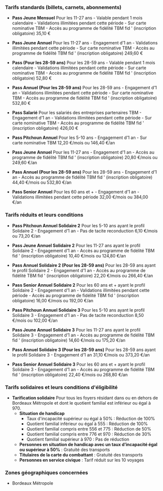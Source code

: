 ### Tarifs standards (billets, carnets, abonnements)

- **Pass Jeune Mensuel**
  Pour les 11-27 ans - Valable pendant 1 mois calendaire - Validations illimitées pendant cette période - Sur carte nominative TBM - Accès au programme de fidélité TBM fid ' (inscription obligatoire)
  35,10 €

- **Pass Jeune Annuel**
  Pour les 11-27 ans - Engagement d’1 an - Validations illimitées pendant cette période - Sur carte nominative TBM - Accès au programme de fidélité TBM fid ' (inscription obligatoire)
  249,60 €

- **Pass (Pour les 28-59 ans)**
  Pour les 28-59 ans - Valable pendant 1 mois calendaire - Validations illimitées pendant cette période - Sur carte nominative TBM - Accès au programme de fidélité TBM fid ' (inscription obligatoire)
  52,80 €

- **Pass Annuel (Pour les 28-59 ans)**
  Pour les 28-59 ans - Engagement d’1 an - Validations illimitées pendant cette période - Sur carte nominative TBM - Accès au programme de fidélité TBM fid ' (inscription obligatoire)
  532,80 €

- **Pass Salarié**
  Pour les salariés des entreprises partenaires TBM - Engagement d’1 an - Validations illimitées pendant cette période - Sur carte nominative TBM - Accès au programme de fidélité TBM fid ' (inscription obligatoire)
  426,00 €

- **Pass Pitchoun Annuel**
  Pour les 5-10 ans - Engagement d’1 an - Sur carte nominative TBM
  12,20 €/mois ou 146,40 €/an

- **Pass Jeune Annuel**
  Pour les 11-27 ans - Engagement d’1 an - Accès au programme de fidélité TBM fid ' (inscription obligatoire)
  20,80 €/mois ou 249,60 €/an

- **Pass Annuel (Pour les 28-59 ans)**
  Pour les 28-59 ans - Engagement d’1 an - Accès au programme de fidélité TBM fid ' (inscription obligatoire)
  44,40 €/mois ou 532,80 €/an

- **Pass Senior Annuel**
  Pour les 60 ans et + - Engagement d’1 an - Validations illimitées pendant cette période
  32,00 €/mois ou 384,00 €/an

### Tarifs réduits et leurs conditions

- **Pass Pitchoun Annuel Solidaire 2**
  Pour les 5-10 ans ayant le profil Solidaire 2 - Engagement d’1 an - Pas de tacite reconduction
  6,10 €/mois ou 73,20 €/an

- **Pass Jeune Annuel Solidaire 2**
  Pour les 11-27 ans ayant le profil Solidaire 2 - Engagement d’1 an - Accès au programme de fidélité TBM fid ' (inscription obligatoire)
  10,40 €/mois ou 124,80 €/an

- **Pass Annuel Solidaire 2 (Pour les 28-59 ans)**
  Pour les 28-59 ans ayant le profil Solidaire 2 - Engagement d’1 an - Accès au programme de fidélité TBM fid ' (inscription obligatoire)
  22,20 €/mois ou 266,40 €/an

- **Pass Senior Annuel Solidaire 2**
  Pour les 60 ans et + ayant le profil Solidaire 2 - Engagement d’1 an - Validations illimitées pendant cette période - Accès au programme de fidélité TBM fid ' (inscription obligatoire)
  16,00 €/mois ou 192,00 €/an

- **Pass Pitchoun Annuel Solidaire 3**
  Pour les 5-10 ans ayant le profil Solidaire 3 - Engagement d’1 an - Pas de tacite reconduction
  8,50 €/mois ou 102,00 €/an

- **Pass Jeune Annuel Solidaire 3**
  Pour les 11-27 ans ayant le profil Solidaire 3 - Engagement d’1 an - Accès au programme de fidélité TBM fid ' (inscription obligatoire)
  14,60 €/mois ou 175,20 €/an

- **Pass Annuel Solidaire 3 (Pour les 28-59 ans)**
  Pour les 28-59 ans ayant le profil Solidaire 3 - Engagement d’1 an
  31,10 €/mois ou 373,20 €/an

- **Pass Senior Annuel Solidaire 3**
  Pour les 60 ans et + ayant le profil Solidaire 3 - Engagement d’1 an - Accès au programme de fidélité TBM fid ' (inscription obligatoire)
  22,40 €/mois ou 268,80 €/an

### Tarifs solidaires et leurs conditions d'éligibilité

- **Tarification solidaire**
  Pour tous les foyers résidant dans ou en dehors de Bordeaux Métropole et dont le quotient familial est inférieur ou égal à 970.
  - **Situation de handicap**
    - Taux d'incapacité supérieur ou égal à 50% : Réduction de 100%
    - Quotient familial inférieur ou égal à 555 : Réduction de 100%
    - Quotient familial compris entre 556 et 775 : Réduction de 50%
    - Quotient familial compris entre 776 et 970 : Réduction de 30%
    - Quotient familial supérieur à 970 : Pas de réduction
  - **Personnes en situation de handicap avec un taux d’incapacité égal ou supérieur à 50%** : Gratuité des transports
  - **Titulaires de la carte du combattant** : Gratuité des transports
  - **Personnes en service civique** : Tarif réduit sur les 10 voyages

### Zones géographiques concernées

- Bordeaux Métropole
